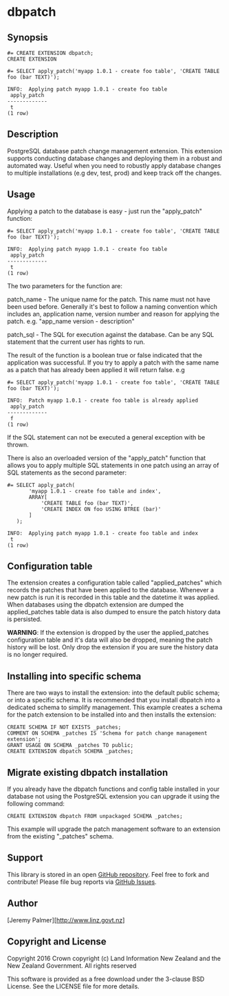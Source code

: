 dbpatch
=======

Synopsis
--------

    #= CREATE EXTENSION dbpatch;
    CREATE EXTENSION

    #= SELECT apply_patch('myapp 1.0.1 - create foo table', 'CREATE TABLE foo (bar TEXT)');

    INFO:  Applying patch myapp 1.0.1 - create foo table
     apply_patch 
    -------------
     t
    (1 row)


Description
-----------

PostgreSQL database patch change management extension. This extension supports
conducting database changes and deploying them in a robust and automated way.
Useful when you need to robustly apply database changes to multiple installations
(e.g dev, test, prod) and keep track off the changes.

Usage
-----

Applying a patch to the database is easy - just run the "apply_patch" function:

    #= SELECT apply_patch('myapp 1.0.1 - create foo table', 'CREATE TABLE foo (bar TEXT)');
    
    INFO:  Applying patch myapp 1.0.1 - create foo table
     apply_patch 
    -------------
     t
    (1 row)
    
The two parameters for the function are:

patch_name - The unique name for the patch. This name must not have been used
before. Generally it's best to follow a naming convention which includes an,
application name, version number and reason for applying the patch. e.g. 
"app_name version - description"

patch_sql - The SQL for execution against the database. Can be any SQL statement
that the current user has rights to run.

The result of the function is a boolean true or false indicated that the application
was successful. If you try to apply a patch with the same name as a patch that has
already been applied it will return false. e.g 

    #= SELECT apply_patch('myapp 1.0.1 - create foo table', 'CREATE TABLE foo (bar TEXT)');
    
    INFO:  Patch myapp 1.0.1 - create foo table is already applied
     apply_patch 
    -------------
     f
    (1 row)

If the SQL statement can not be executed a general exception with be thrown.

There is also an overloaded version of the "apply_patch" function that allows
you to apply multiple SQL statements in one patch using an array of SQL statements
as the second parameter:

    #= SELECT apply_patch(
           'myapp 1.0.1 - create foo table and index',
           ARRAY[
               'CREATE TABLE foo (bar TEXT)',
               'CREATE INDEX ON foo USING BTREE (bar)'
           ]
       );
    
    INFO:  Applying patch myapp 1.0.1 - create foo table and index
     t
    (1 row)

Configuration table
-------------------

The extension creates a configuration table called "applied_patches" which
records the patches that have been applied to the database. Whenever a new
patch is run it is recorded in this table and the datetime it was applied. 
When databases using the dbpatch extension are dumped the applied_patches table
data is also dumped to ensure the patch history data is persisted.

**WARNING**: If the extension is dropped by the user the applied_patches configuration
table and it's data will also be dropped, meaning the patch history will be lost.
Only drop the extension if you are sure the history data is no longer required.

Installing into specific schema
--------------------------------

There are two ways to install the extension: into the default public schema; or
into a specific schema. It is recommended that you install dbpatch into a
dedicated schema to simplify management. This example creates a schema for the 
patch extension to be installed into and then installs the extension:

    CREATE SCHEMA IF NOT EXISTS _patches;
    COMMENT ON SCHEMA _patches IS 'Schema for patch change management extension';
    GRANT USAGE ON SCHEMA _patches TO public;
    CREATE EXTENSION dbpatch SCHEMA _patches;

Migrate existing dbpatch installation
-------------------------------------

If you already have the dbpatch functions and config table installed in your
database not using the PostgreSQL extension you can upgrade it using the following
command:

    CREATE EXTENSION dbpatch FROM unpackaged SCHEMA _patches;

This example will upgrade the patch management software to an extension from
the existing "_patches" schema.

Support
-------

This library is stored in an open [GitHub
repository](http://github.com/linz/postgresql-dbpatch). Feel free to fork and
contribute! Please file bug reports via [GitHub
Issues](http://github.com/linz/postgresql-dbpatch/issues/).

Author
------

[Jeremy Palmer][http://www.linz.govt.nz]

Copyright and License
---------------------

Copyright 2016 Crown copyright (c) Land Information New Zealand and the New
Zealand Government. All rights reserved

This software is provided as a free download under the 3-clause BSD License. See
the LICENSE file for more details.


